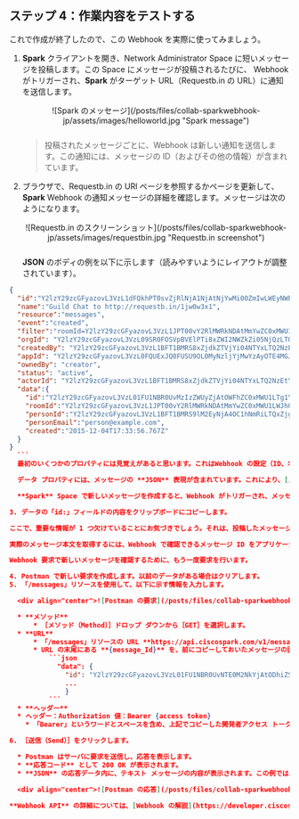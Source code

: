 ## ステップ 4：作業内容をテストする

これで作成が終了したので、この Webhook を実際に使ってみましょう。

1. **Spark** クライアントを開き、Network Administrator Space に短いメッセージを投稿します。この Space にメッセージが投稿されるたびに、 Webhook がトリガーされ、**Spark** がターゲット URL（Requestb.in の URL）に通知を送信します。

	<div align="center" style="margin-bottom:25px">![Spark のメッセージ](/posts/files/collab-sparkwebhook-jp/assets/images/helloworld.jpg "Spark message")</div>

	> 投稿されたメッセージごとに、Webhook は新しい通知を送信します。この通知には、メッセージの ID（およびその他の情報）が含まれています。

2. ブラウザで、Requestb.in の URl ページを参照するかページを更新して、**Spark** Webhook の通知メッセージの詳細を確認します。メッセージは次のようになります。

	<div align="center" style="margin-bottom:25px">![Requestb.in のスクリーンショット](/posts/files/collab-sparkwebhook-jp/assets/images/requestbin.jpg "Requestb.in screenshot")</div>   

	**JSON** のボディの例を以下に示します（読みやすいようにレイアウトが調整されています）。

  ```json  
  {
    "id":"Y2lzY29zcGFyazovL3VzL1dFQkhPT0svZjRlNjA1NjAtNjYwMi00ZmIwLWEyNWEtOTQ5ODgxNjA5NDk3",
    "name":"Guild Chat to http://requestb.in/1jw0w3x1",
    "resource":"messages",
    "event":"created",
    "filter":"roomId=Y2lzY29zcGFyazovL3VzL1JPT00vY2RlMWRkNDAtMmYwZC0xMWU1LWJhOWMtN2I2NTU2ZDIyMDdi",
    "orgId": "Y2lzY29zcGFyazovL3VzL09SR0FOSVpBVElPTi8xZWI2NWZkZi05NjQzLTQxN2YtOTk3NC1hZDcyY2FlMGUxMGY",
    "createdBy": "Y2lzY29zcGFyazovL3VzL1BFT1BMRS8xZjdkZTVjYi04NTYxLTQ2NzEtYmMwMy1iYzk3NDMxNDQ0MmQ",
    "appId": "Y2lzY29zcGFyazovL3VzL0FQUExJQ0FUSU9OL0MyNzljYjMwYzAyOTE4MGJiNGJkYWViYjA2MWI3OTY1Y2RhMzliNjAyOTdjODUwM2YyNjZhYmY2NmM5OTllYzFm",
    "ownedBy": "creator",
    "status": "active",
    "actorId": "Y2lzY29zcGFyazovL3VzL1BFT1BMRS8xZjdkZTVjYi04NTYxLTQ2NzEtYmMwMy1iYzk3NDMxNDQ0MmQ",
    "data":{
      "id":"Y2lzY29zcGFyazovL3VzL01FU1NBR0UvMzIzZWUyZjAtOWFhZC0xMWU1LTg1YmYtMWRhZjhkNDJlZjlj",
      "roomId":"Y2lzY29zcGFyazovL3VzL1JPT00vY2RlMWRkNDAtMmYwZC0xMWU1LWJhOWMtN2I2NTU2ZDIyMDdi",
      "personId":"Y2lzY29zcGFyazovL3VzL1BFT1BMRS9lM2EyNjA4OC1hNmRiLTQxZjgtOTliMC1hNTEyMzkyYzAwOTg",
      "personEmail":"person@example.com",
      "created":"2015-12-04T17:33:56.767Z"
    }
  }
	```
	最初のいくつかのプロパティには見覚えがあると思います。これはWebhook の設定（ID、名前など）を表しています。ただしデータ プロパティが追加されています。

	データ プロパティには、メッセージの **JSON** 表現が含まれています。これにより、[メッセージ API](https://developer.ciscospark.com/resource-messages.html?utm_source=Llab3&utm_medium=step3&utm_campaign=spark)［英語］の資料に指定されているとおりに、Webhook がトリガーされます。

	**Spark** Space で新しいメッセージを作成すると、Webhook がトリガーされ、メッセージ ID およびメッセージ作成者の ID を **POST** で取得して、Web アプリケーション（この場合は Requestb.in の URL）にメールが送信されることを確認できます。

3. データの「id:」フィールドの内容をクリップボードにコピーします。

  ここで、重要な情報が 1 つ欠けていることにお気づきでしょう。それは、投稿したメッセージ本文です。  これは、Spark Webhook 通知からメッセージ本文を省き、メッセージ イベントに関する「メタデータ」のみを含めるというセキュリティ機能であり、バグではありません。これにより、暗号化されていない HTTP 転送も利用できます。

  実際のメッセージ本文を取得するには、Webhook で確認できるメッセージ ID をアプリケーションから取得し、Spark の「/messages」リソースを使用して、別の要求でメッセージを安全に取得する必要があります。

  Webhook 要求で新しいメッセージを確認するために、もう一度要求を行います。

4. Postman で新しい要求を作成します。以前のデータがある場合はクリアします。
5. 「/messages」リソースを使用して、以下に示す情報を入力します。

	<div align="center">![Postman の要求](/posts/files/collab-sparkwebhook-jp/assets/images/getmessage.jpg "Postman request")</div><br/>  

	* **メソッド**
		* ［メソッド（Method）］ドロップ ダウンから［GET］を選択します。
	* **URL**
		* 「/messages」リソースの URL **https://api.ciscospark.com/v1/messages/{message_Id}** を入力します。
		* URL の末尾にある **{message_Id}** を、前にコピーしておいたメッセージの固有 ID で置き換えます。たとえば、以下のようになります。
			```json
			  "data": {
				"id": "Y2lzY29zcGFyazovL3VzL01FU1NBR0UvNTE0M2NkYjAtODhiZS0xMWU1LTgxMjEtYzNjZDIzMzViYWVi",
				...
				}
			```
	* **ヘッダー**
    * ヘッダー：Authorization 値：Bearer {access token}
      * 「Bearer」というワードとスペースを含め、上記でコピーした開発者アクセス トークンにペーストします。

6. ［送信（Send）］をクリックします。

	* Postman はサーバに要求を送信し、応答を表示します。
	* **応答コード** として 200 OK が表示されます。
	* **JSON** の応答データ内に、テキスト メッセージの内容が表示されます。この例では、「hello world」です。

	<div align="center">![Postman の応答](/posts/files/collab-sparkwebhook-jp/assets/images/getmessageresponse.jpg "Postman Response")</div>

**Webhook API** の詳細については、[Webhook の解説](https://developer.ciscospark.com/webhooks-explained.html?utm_source=Llab3&utm_medium=step3&utm_campaign=spark)［英語］および [Webhook API リファレンス](https://developer.ciscospark.com/resource-webhooks.html?utm_source=Llab3&utm_medium=step3&utm_campaign=spark)［英語］を参照してください。
